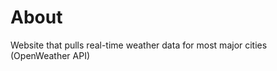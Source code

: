 <h1>About</h1>
<p>Website that pulls real-time weather data for most major cities (OpenWeather API)</p>
